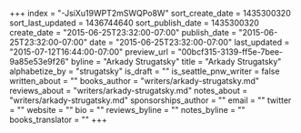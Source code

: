 +++
index = "-JsiXu19WPT2mSWQPo8W"
sort_create_date = 1435300320
sort_last_updated = 1436744640
sort_publish_date = 1435300320
create_date = "2015-06-25T23:32:00-07:00"
publish_date = "2015-06-25T23:32:00-07:00"
date = "2015-06-25T23:32:00-07:00"
last_updated = "2015-07-12T16:44:00-07:00"
preview_url = "00bcf315-3139-ff5e-7bee-9a85e53e9f26"
byline = "Arkady Strugatsky"
title = "Arkady Strugatsky"
alphabetize_by = "strugatsky"
is_draft = ""
is_seattle_pnw_writer = false
written_about = ""
books_author = "writers/arkady-strugatsky.md"
reviews_about = "writers/arkady-strugatsky.md"
notes_about = "writers/arkady-strugatsky.md"
sponsorships_author = ""
email = ""
twitter = ""
website = ""
bio = ""
reviews_byline = ""
notes_byline = ""
books_translator = ""
+++
